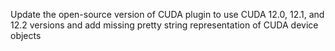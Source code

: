 Update the open-source version of CUDA plugin to use CUDA 12.0, 12.1, and 12.2 versions and add missing pretty string representation of CUDA device objects
